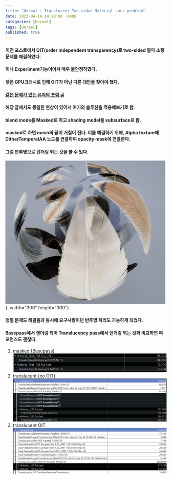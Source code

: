 ```yaml
---
title: "Unreal : Translucent Two-sided Material sort problem"
date: 2023-04-19 14:20:00 -0400
categories: [Unreal]
tags: [Unreal]
published: true
---
```


#### 이전 포스트에서 OIT(order independent transparency)로 two-sided 알파 소팅 문제를 해결하였다.
#### 허나 Experiment기능이어서 매우 불안정하였다.
#### 잦은 GPU크래시로 인해 OIT가 아닌 다른 대안을 찾아야 했다.
#### [같은 문제가 있는 유저의 포럼 글](https://forums.unrealengine.com/t/ue4-26-translucent-material-on-top-of-another-causes-the-one-on-top-not-to-show-why/267734)
#### 해당 글에서도 동일한 현상이 있어서 여기의 솔루션을 적용해보기로 함.
#### blend mode를 Masked로 하고 shading model을 subsurface로 함.
#### masked로 하면 mesh의 끝이 거칠어 진다. 이를 해결하기 위해, Alpha texture에 **DitherTemporalAA** 노드를 연결하여 opacity mask에 연결한다.
#### 그럼 반투명으로 렌더링 되는 것을 볼 수 있다.
![_](https://raw.githubusercontent.com/sunghwanpark/sunghwanpark.github.io/master/_data/OIT6.png){: width="300" height="300"}
#### 정렬 문제도 해결됨과 동시에 요구사항이던 반투명 처리도 가능하게 되었다.
#### Basepass에서 렌더링 되어 Translucency pass에서 렌더링 되는 것과 비교하면 퍼포먼스도 괜찮다.
1. masked (Basepass)
![_](https://raw.githubusercontent.com/sunghwanpark/sunghwanpark.github.io/master/_data/OIT5.png)
2. translucent (no OIT)
![_](https://raw.githubusercontent.com/sunghwanpark/sunghwanpark.github.io/master/_data/OIT7.png)
3. translucent OIT
![_](https://raw.githubusercontent.com/sunghwanpark/sunghwanpark.github.io/master/_data/OIT8.png)